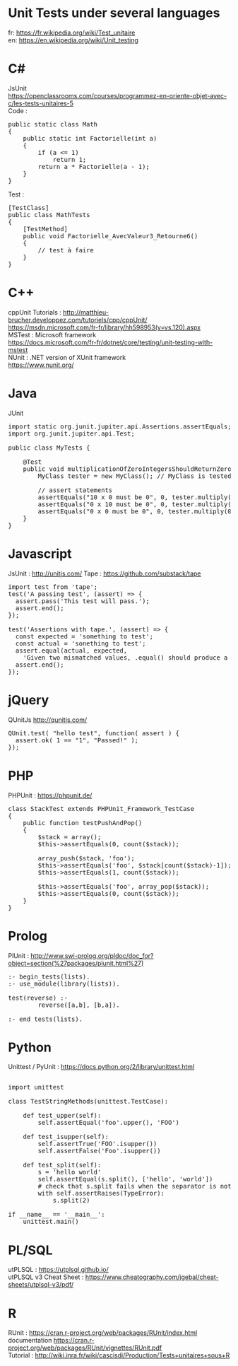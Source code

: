 # Unit Tests under several languages   
fr: https://fr.wikipedia.org/wiki/Test_unitaire  
en: https://en.wikipedia.org/wiki/Unit_testing  
  
# C#  
JsUnit  
https://openclassrooms.com/courses/programmez-en-oriente-objet-avec-c/les-tests-unitaires-5  
Code :  
<pre>
public static class Math
{
    public static int Factorielle(int a)
    {
        if (a <= 1)
            return 1;
        return a * Factorielle(a - 1);
    }
}
</pre>
  
Test :  
  
<pre>
[TestClass]
public class MathTests
{
    [TestMethod]
    public void Factorielle_AvecValeur3_Retourne6()
    {
        // test à faire
    }
}
</pre>

# C++  
cppUnit
Tutorials : 
http://matthieu-brucher.developpez.com/tutoriels/cpp/cppUnit/  
https://msdn.microsoft.com/fr-fr/library/hh598953(v=vs.120).aspx  
MSTest : Microsoft framework   
https://docs.microsoft.com/fr-fr/dotnet/core/testing/unit-testing-with-mstest  
NUnit : .NET version of XUnit framework  
https://www.nunit.org/   
 
# Java  
JUnit  
<pre>
import static org.junit.jupiter.api.Assertions.assertEquals;
import org.junit.jupiter.api.Test;

public class MyTests {

    @Test
    public void multiplicationOfZeroIntegersShouldReturnZero() {
        MyClass tester = new MyClass(); // MyClass is tested

        // assert statements
        assertEquals("10 x 0 must be 0", 0, tester.multiply(10, 0));
        assertEquals("0 x 10 must be 0", 0, tester.multiply(0, 10));
        assertEquals("0 x 0 must be 0", 0, tester.multiply(0, 0));
    }
}
</pre>

# Javascript  
JsUnit : http://unitjs.com/
Tape : https://github.com/substack/tape
<pre>
import test from 'tape';
test('A passing test', (assert) => {
  assert.pass('This test will pass.');
  assert.end();
});

test('Assertions with tape.', (assert) => {
  const expected = 'something to test';
  const actual = 'sonething to test';
  assert.equal(actual, expected,
    'Given two mismatched values, .equal() should produce a nice bug report');
  assert.end();
});
</pre>

# jQuery
QUnitJs http://qunitjs.com/  
<pre>
QUnit.test( "hello test", function( assert ) {
  assert.ok( 1 == "1", "Passed!" );
});
</pre>   

# PHP  
PHPUnit : https://phpunit.de/   

<pre>
class StackTest extends PHPUnit_Framework_TestCase
{
    public function testPushAndPop()
    {
        $stack = array();
        $this->assertEquals(0, count($stack));

        array_push($stack, 'foo');
        $this->assertEquals('foo', $stack[count($stack)-1]);
        $this->assertEquals(1, count($stack));

        $this->assertEquals('foo', array_pop($stack));
        $this->assertEquals(0, count($stack));
    }
}
</pre>

# Prolog 
PlUnit : http://www.swi-prolog.org/pldoc/doc_for?object=section(%27packages/plunit.html%27)  
<pre>
:- begin_tests(lists).
:- use_module(library(lists)).

test(reverse) :-
        reverse([a,b], [b,a]).

:- end_tests(lists).
</pre>

# Python
Unittest / PyUnit : https://docs.python.org/2/library/unittest.html  
<pre>  
import unittest

class TestStringMethods(unittest.TestCase):

    def test_upper(self):
        self.assertEqual('foo'.upper(), 'FOO')

    def test_isupper(self):
        self.assertTrue('FOO'.isupper())
        self.assertFalse('Foo'.isupper())

    def test_split(self):
        s = 'hello world'
        self.assertEqual(s.split(), ['hello', 'world'])
        # check that s.split fails when the separator is not a string
        with self.assertRaises(TypeError):
            s.split(2)

if __name__ == '__main__':
    unittest.main()
</pre>  

# PL/SQL
utPLSQL : https://utplsql.github.io/  
utPLSQL v3 Cheat Sheet : https://www.cheatography.com/jgebal/cheat-sheets/utplsql-v3/pdf/  

# R  
RUnit : https://cran.r-project.org/web/packages/RUnit/index.html
documentation https://cran.r-project.org/web/packages/RUnit/vignettes/RUnit.pdf   
Tutorial : http://wiki.inra.fr/wiki/cascisdi/Production/Tests+unitaires+sous+R  
